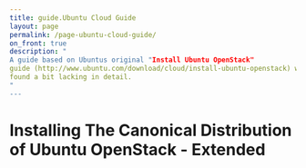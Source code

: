 ```yaml
---
title: guide.Ubuntu Cloud Guide
layout: page
permalink: /page-ubuntu-cloud-guide/
on_front: true
description: "
A guide based on Ubuntus original "Install Ubuntu OpenStack"
guide (http://www.ubuntu.com/download/cloud/install-ubuntu-openstack) which I
found a bit lacking in detail.
"
---
```


Installing The Canonical Distribution of Ubuntu OpenStack - Extended
====================================================================
